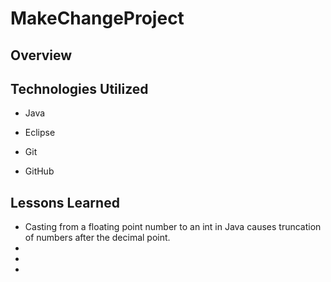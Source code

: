 # MakeChangeProject

## Overview


## Technologies Utilized
- Java

- Eclipse

- Git

- GitHub


## Lessons Learned
- Casting from a floating point number to an int in Java causes truncation of numbers after the decimal point. 
-
-
-
